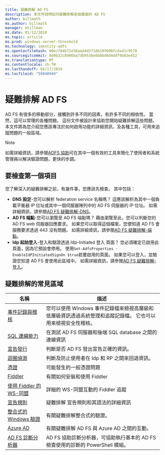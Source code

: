 ```yaml
---
title: 疑難排解 AD FS
description: 本文件說明如何疑難排解各個層面的 AD FS
author: billmath
ms.author: billmath
manager: mtillman
ms.date: 01/12/2018
ms.topic: article
ms.prod: windows-server-threshold
ms.technology: identity-adfs
ms.openlocfilehash: 60ecf94b72e58aed4d3718b19f6007cdad1c9578
ms.sourcegitcommit: 0d0b32c8986ba7db9536e0b8648d4ddf9b03e452
ms.translationtype: MT
ms.contentlocale: zh-TW
ms.lasthandoff: 04/17/2019
ms.locfileid: "59840949"
---
```

# <a name="troubleshooting-ad-fs"></a>疑難排解 AD FS
AD FS 有很多的移動部分，接觸到許多不同的因素，有許多不同的相依性。  當然，這可以常理的各種問題。  這份文件被設計來協助您開始疑難排解這些問題。  本文件將為您介紹您應該專注於如何啟用功能的詳細資訊，及各種工具，可用來追蹤問題的一般區域。  

>[!NOTE]
>如需詳細資訊，請參閱[ADFS 協助](http://adfshelp.microsoft.com)可在其中一個有效的工具來簡化了使用者和系統管理員以解決驗證問題，更快的步調。 


## <a name="what-to-check-first"></a>要檢查第一個項目
您了解深入的疑難排解之前，有幾件事，您應該先檢查。  其中包括：
- **DNS 設定**-您可以解析 federation service 名稱嗎？  這應該解析為其中一個負載平衡器 IP 位址或其中一個伺服器陣列中的 AD FS 伺服器的 IP 位址。  如需詳細資訊，請參閱[AD FS 疑難排解-DNS](ad-fs-tshoot-dns.md)。
- **AD FS 端點**-您可以瀏覽至 AD FS 端點嗎？  藉由瀏覽至此，您可以判斷您的 AD FS web 伺服器回應要求。  如果您可以取得這個檔案，您便知道 AD FS 會服務要求透過 443 沒有問題。  如需詳細資訊，請參閱[AD FS 疑難排解-端點](ad-fs-tshoot-endpoints.md)。
- **Idp 起始登入**-登入和驗證透過 Idp-Initiated 登入 頁面？  您必須確定已啟用此頁面，因為它預設會停用。  使用`Set-AdfsProperties -EnableIdPInitiatedSignOn $true`若要啟用的頁面。  如果您可以登入，並驗證您知道 AD FS 會使用此區域中。  如需詳細資訊，請參閱[AD FS 疑難排解-登入](ad-fs-tshoot-initiatedsignon.md)。
##  <a name="common-troubleshooting-areas"></a>疑難排解的常見區域

|名稱|描述|
|-----|-----|
|[事件記錄與稽核](ad-fs-tshoot-logging.md)|您可以使用 Windows 事件記錄檔來檢視高層級和低層級資訊透過系統管理和追蹤記錄檔。  它也可以用來檢視安全性稽核。|
|[SQL 連線能力](ad-fs-tshoot-sql.md)|在測試 AD FS 伺服器和後端 SQL database 之間的連線資訊|
|[宣告發行](ad-fs-tshoot-claims-issuance.md)|判斷是否 AD FS 發出宣告正確的資訊。|
|[迴圈偵測](ad-fs-tshoot-loop.md)|判斷及防止使用者在 Idp 和 RP 之間來回退資訊。|
|[憑證](ad-fs-tshoot-certs.md)|可能發生的一般憑證問題|
|[Fiddler](ad-fs-tshoot-fiddler.md)|有關如何安裝和使用 Fiddler|
|[使用 Fiddler 的 WS-同盟](ad-fs-tshoot-fiddler-ws-fed.md)|詳細的 WS-同盟互動的 Fiddler 追蹤|
|[宣告規則](ad-fs-tshoot-claims-rules.md)|疑難排解 宣告規則和其語法的詳細資訊|
|[整合式的 Windows 驗證](ad-fs-tshoot-iwa.md)|有關疑難排解整合式的驗證。|
|[Azure AD](ad-fs-tshoot-azure.md)|有關疑難排解 AD FS 與 Azure AD 之間的互動。|
|[AD FS 診斷分析器](ad-fs-diagnostics-analyzer.md)|AD FS 協助診斷分析器，可協助執行基本的 AD FS 檢查使用的診斷的 PowerShell 模組。 